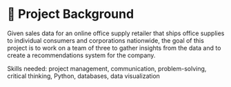 # :pushpin: Project Background  
Given sales data for an online office supply retailer that ships office supplies to individual consumers and corporations nationwide, the goal of this project is to work on a team of three to gather insights from the data and to create a recommendations system for the company.

Skills needed: project management, communication, problem-solving, critical thinking, Python, databases, data visualization
